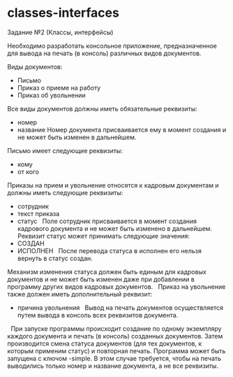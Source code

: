 # classes-interfaces

Задание №2 (Классы, интерфейсы) 

Необходимо разработать консольное приложение, предназначенное для вывода на печать (в консоль) различных видов документов.


Виды документов:
 - Письмо
 - Приказ о приеме на работу
 - Приказ об увольнении


Все виды документов должны иметь обязательные реквизиты:
 - номер
 - название
Номер документа присваивается ему в момент создания и не может быть изменен в дальнейшем.

Письмо имеет следующие реквизиты:
 - кому
 - от кого

Приказы на прием и увольнение относятся к кадровым документам и должны иметь следующие реквизиты:
 - сотрудник
 - текст приказа
 - статус
 
Поле сотрудник присваивается в момент создания кадрового документа и не может быть изменено в дальнейшем.
 
Реквизит статус может принимать следующие значения:
 - СОЗДАН
 - ИСПОЛНЕН
 
После перевода статуса в исполнен его нельзя вернуть в статус создан.


Механизм изменения статуса должен быть единым для кадровых документов и не может быть изменен даже при добавлении в программу других видов кадровых документов.
 
Приказ на увольнение также должен иметь дополнительный реквизит:
 - причина увольнения
 
Вывод на печать документов осуществляется путем вывода в консоль всех реквизитов документа.
 

 
При запуске программы происходит создание по одному экземпляру каждого документа и печать (в консоль) созданных документов. Затем производится смена статуса документов (для тех документов, к которым применим статус) и повторная печать.
Программа может быть запущена с ключом -simple. В этом случае требуется, чтобы на печать выводились только номер и название документа, а не все реквизиты.
